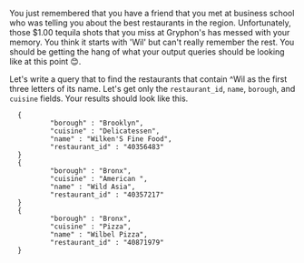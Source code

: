 You just remembered that you have a friend that you met at business school
who was telling you about the best restaurants in the region.
Unfortunately, those $1.00 tequila shots that you miss at Gryphon's has
messed with your memory. You think it starts with 'Wil' but can't really
remember the rest. You should be getting the hang of what your output
queries should be looking like at this point 😊.

Let's write a query that to find the restaurants that contain ^Wil as the
first three letters of its name. Let's get only the `restaurant_id`,
`name`, `borough`, and `cuisine` fields. Your results should look like this.

```
  {
          "borough" : "Brooklyn",
          "cuisine" : "Delicatessen",
          "name" : "Wilken'S Fine Food",
          "restaurant_id" : "40356483"
  }
  {
          "borough" : "Bronx",
          "cuisine" : "American ",
          "name" : "Wild Asia",
          "restaurant_id" : "40357217"
  }
  {
          "borough" : "Bronx",
          "cuisine" : "Pizza",
          "name" : "Wilbel Pizza",
          "restaurant_id" : "40871979"
  }
```